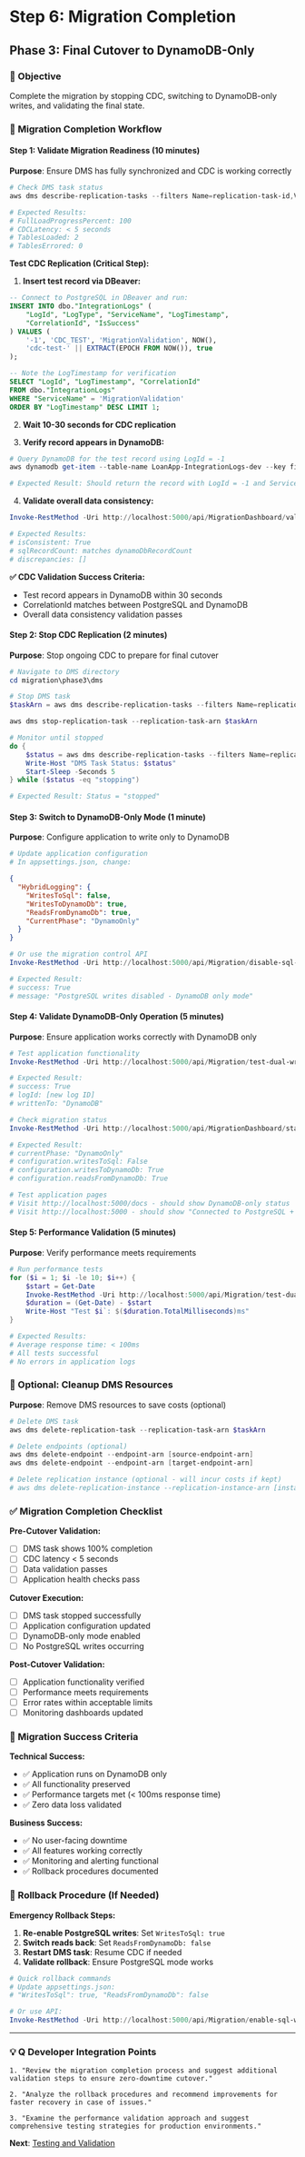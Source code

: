 # Step 6: Migration Completion
## Phase 3: Final Cutover to DynamoDB-Only

### 🎯 Objective
Complete the migration by stopping CDC, switching to DynamoDB-only writes, and validating the final state.

### 🚀 Migration Completion Workflow

#### **Step 1: Validate Migration Readiness (10 minutes)**

**Purpose**: Ensure DMS has fully synchronized and CDC is working correctly

```powershell
# Check DMS task status
aws dms describe-replication-tasks --filters Name=replication-task-id,Values=postgresql-to-dynamodb-dev --query 'ReplicationTasks[0].ReplicationTaskStats'

# Expected Results:
# FullLoadProgressPercent: 100
# CDCLatency: < 5 seconds
# TablesLoaded: 2
# TablesErrored: 0
```

**Test CDC Replication (Critical Step):**

1. **Insert test record via DBeaver:**
```sql
-- Connect to PostgreSQL in DBeaver and run:
INSERT INTO dbo."IntegrationLogs" (
    "LogId", "LogType", "ServiceName", "LogTimestamp", 
    "CorrelationId", "IsSuccess"
) VALUES (
    '-1', 'CDC_TEST', 'MigrationValidation', NOW(), 
    'cdc-test-' || EXTRACT(EPOCH FROM NOW()), true
);

-- Note the LogTimestamp for verification
SELECT "LogId", "LogTimestamp", "CorrelationId" 
FROM dbo."IntegrationLogs" 
WHERE "ServiceName" = 'MigrationValidation' 
ORDER BY "LogTimestamp" DESC LIMIT 1;
```

2. **Wait 10-30 seconds for CDC replication**

3. **Verify record appears in DynamoDB:**
```powershell
# Query DynamoDB for the test record using LogId = -1
aws dynamodb get-item --table-name LoanApp-IntegrationLogs-dev --key file://test-key.json --profile mmws

# Expected Result: Should return the record with LogId = -1 and ServiceName = MigrationValidation
```

4. **Validate overall data consistency:**
```powershell
Invoke-RestMethod -Uri http://localhost:5000/api/MigrationDashboard/validate -Method POST

# Expected Results:
# isConsistent: True
# sqlRecordCount: matches dynamoDbRecordCount
# discrepancies: []
```

**✅ CDC Validation Success Criteria:**
- Test record appears in DynamoDB within 30 seconds
- CorrelationId matches between PostgreSQL and DynamoDB
- Overall data consistency validation passes

#### **Step 2: Stop CDC Replication (2 minutes)**

**Purpose**: Stop ongoing CDC to prepare for final cutover

```powershell
# Navigate to DMS directory
cd migration\phase3\dms

# Stop DMS task
$taskArn = aws dms describe-replication-tasks --filters Name=replication-task-id,Values=postgresql-to-dynamodb-dev --query 'ReplicationTasks[0].ReplicationTaskArn' --output text

aws dms stop-replication-task --replication-task-arn $taskArn

# Monitor until stopped
do {
    $status = aws dms describe-replication-tasks --filters Name=replication-task-id,Values=postgresql-to-dynamodb-dev --query 'ReplicationTasks[0].Status' --output text
    Write-Host "DMS Task Status: $status"
    Start-Sleep -Seconds 5
} while ($status -eq "stopping")

# Expected Result: Status = "stopped"
```

#### **Step 3: Switch to DynamoDB-Only Mode (1 minute)**

**Purpose**: Configure application to write only to DynamoDB

```powershell
# Update application configuration
# In appsettings.json, change:
```

```json
{
  "HybridLogging": {
    "WritesToSql": false,
    "WritesToDynamoDb": true,
    "ReadsFromDynamoDb": true,
    "CurrentPhase": "DynamoOnly"
  }
}
```

```powershell
# Or use the migration control API
Invoke-RestMethod -Uri http://localhost:5000/api/Migration/disable-sql-writes -Method POST

# Expected Result:
# success: True
# message: "PostgreSQL writes disabled - DynamoDB only mode"
```

#### **Step 4: Validate DynamoDB-Only Operation (5 minutes)**

**Purpose**: Ensure application works correctly with DynamoDB only

```powershell
# Test application functionality
Invoke-RestMethod -Uri http://localhost:5000/api/Migration/test-dual-write -Method POST

# Expected Result:
# success: True
# logId: [new log ID]
# writtenTo: "DynamoDB"

# Check migration status
Invoke-RestMethod -Uri http://localhost:5000/api/MigrationDashboard/status

# Expected Result:
# currentPhase: "DynamoOnly"
# configuration.writesToSql: False
# configuration.writesToDynamoDb: True
# configuration.readsFromDynamoDb: True

# Test application pages
# Visit http://localhost:5000/docs - should show DynamoDB-only status
# Visit http://localhost:5000 - should show "Connected to PostgreSQL + DynamoDB (Phase 3: Hybrid Architecture)"
```

#### **Step 5: Performance Validation (5 minutes)**

**Purpose**: Verify performance meets requirements

```powershell
# Run performance tests
for ($i = 1; $i -le 10; $i++) {
    $start = Get-Date
    Invoke-RestMethod -Uri http://localhost:5000/api/Migration/test-dual-write -Method POST | Out-Null
    $duration = (Get-Date) - $start
    Write-Host "Test $i`: $($duration.TotalMilliseconds)ms"
}

# Expected Results:
# Average response time: < 100ms
# All tests successful
# No errors in application logs
```

### 🧹 Optional: Cleanup DMS Resources

**Purpose**: Remove DMS resources to save costs (optional)

```powershell
# Delete DMS task
aws dms delete-replication-task --replication-task-arn $taskArn

# Delete endpoints (optional)
aws dms delete-endpoint --endpoint-arn [source-endpoint-arn]
aws dms delete-endpoint --endpoint-arn [target-endpoint-arn]

# Delete replication instance (optional - will incur costs if kept)
# aws dms delete-replication-instance --replication-instance-arn [instance-arn]
```

### ✅ Migration Completion Checklist

**Pre-Cutover Validation:**
- [ ] DMS task shows 100% completion
- [ ] CDC latency < 5 seconds
- [ ] Data validation passes
- [ ] Application health checks pass

**Cutover Execution:**
- [ ] DMS task stopped successfully
- [ ] Application configuration updated
- [ ] DynamoDB-only mode enabled
- [ ] No PostgreSQL writes occurring

**Post-Cutover Validation:**
- [ ] Application functionality verified
- [ ] Performance meets requirements
- [ ] Error rates within acceptable limits
- [ ] Monitoring dashboards updated

### 🎉 Migration Success Criteria

**Technical Success:**
- ✅ Application runs on DynamoDB only
- ✅ All functionality preserved
- ✅ Performance targets met (< 100ms response time)
- ✅ Zero data loss validated

**Business Success:**
- ✅ No user-facing downtime
- ✅ All features working correctly
- ✅ Monitoring and alerting functional
- ✅ Rollback procedures documented

### 🔄 Rollback Procedure (If Needed)

**Emergency Rollback Steps:**
1. **Re-enable PostgreSQL writes**: Set `WritesToSql: true`
2. **Switch reads back**: Set `ReadsFromDynamoDb: false`
3. **Restart DMS task**: Resume CDC if needed
4. **Validate rollback**: Ensure PostgreSQL mode works

```powershell
# Quick rollback commands
# Update appsettings.json:
# "WritesToSql": true, "ReadsFromDynamoDb": false

# Or use API:
Invoke-RestMethod -Uri http://localhost:5000/api/Migration/enable-sql-writes -Method POST
```

---

### 💡 Q Developer Integration Points

```
1. "Review the migration completion process and suggest additional validation steps to ensure zero-downtime cutover."

2. "Analyze the rollback procedures and recommend improvements for faster recovery in case of issues."

3. "Examine the performance validation approach and suggest comprehensive testing strategies for production environments."
```

**Next**: [Testing and Validation](../05-comparison/01-validation-procedures.md)